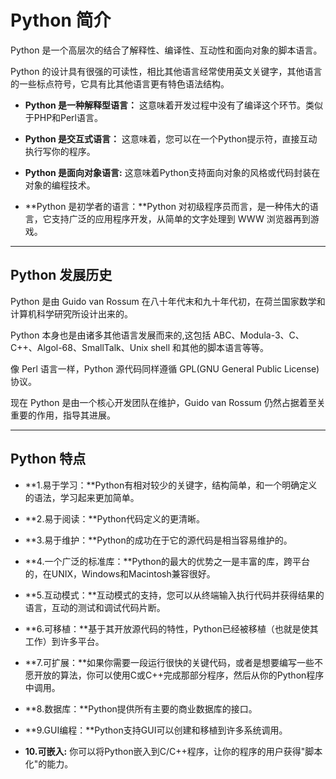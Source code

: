 Python 简介
=========

Python 是一个高层次的结合了解释性、编译性、互动性和面向对象的脚本语言。

Python 的设计具有很强的可读性，相比其他语言经常使用英文关键字，其他语言的一些标点符号，它具有比其他语言更有特色语法结构。

*   **Python 是一种解释型语言：** 这意味着开发过程中没有了编译这个环节。类似于PHP和Perl语言。
    
*   **Python 是交互式语言：** 这意味着，您可以在一个Python提示符，直接互动执行写你的程序。
    
*   **Python 是面向对象语言:** 这意味着Python支持面向对象的风格或代码封装在对象的编程技术。
    
*   **Python 是初学者的语言：**Python 对初级程序员而言，是一种伟大的语言，它支持广泛的应用程序开发，从简单的文字处理到 WWW 浏览器再到游戏。
    

  

* * *

Python 发展历史
-----------

Python 是由 Guido van Rossum 在八十年代末和九十年代初，在荷兰国家数学和计算机科学研究所设计出来的。

Python 本身也是由诸多其他语言发展而来的,这包括 ABC、Modula-3、C、C++、Algol-68、SmallTalk、Unix shell 和其他的脚本语言等等。

像 Perl 语言一样，Python 源代码同样遵循 GPL(GNU General Public License)协议。

现在 Python 是由一个核心开发团队在维护，Guido van Rossum 仍然占据着至关重要的作用，指导其进展。

  

* * *

Python 特点
---------

*   **1.易于学习：**Python有相对较少的关键字，结构简单，和一个明确定义的语法，学习起来更加简单。
    
*   **2.易于阅读：**Python代码定义的更清晰。
    
*   **3.易于维护：**Python的成功在于它的源代码是相当容易维护的。
    
*   **4.一个广泛的标准库：**Python的最大的优势之一是丰富的库，跨平台的，在UNIX，Windows和Macintosh兼容很好。
    
*   **5.互动模式：**互动模式的支持，您可以从终端输入执行代码并获得结果的语言，互动的测试和调试代码片断。
    
*   **6.可移植：**基于其开放源代码的特性，Python已经被移植（也就是使其工作）到许多平台。
    
*   **7.可扩展：**如果你需要一段运行很快的关键代码，或者是想要编写一些不愿开放的算法，你可以使用C或C++完成那部分程序，然后从你的Python程序中调用。
    
*   **8.数据库：**Python提供所有主要的商业数据库的接口。
    
*   **9.GUI编程：**Python支持GUI可以创建和移植到许多系统调用。
    
*   **10.可嵌入:** 你可以将Python嵌入到C/C++程序，让你的程序的用户获得"脚本化"的能力。